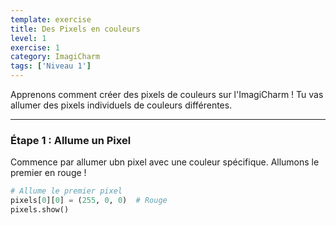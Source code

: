 ```yaml
---
template: exercise
title: Des Pixels en couleurs
level: 1
exercise: 1
category: ImagiCharm
tags: ['Niveau 1']
---
```


Apprenons comment créer des pixels de couleurs sur l'ImagiCharm ! Tu vas allumer des pixels individuels de couleurs différentes.

---

### Étape 1 : Allume un Pixel
Commence par allumer ubn pixel avec une couleur spécifique. Allumons le premier en rouge !
```python
# Allume le premier pixel
pixels[0][0] = (255, 0, 0)  # Rouge
pixels.show()
